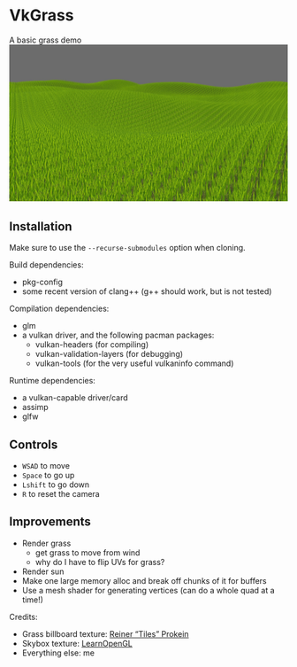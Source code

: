 # VkGrass
A basic grass demo
![screenshot](VkGrass.jpg)
## Installation
Make sure to use the `--recurse-submodules` option when cloning.

Build dependencies:
 - pkg-config
 - some recent version of clang++ (g++ should work, but is not tested)

Compilation dependencies:
 - glm
 - a vulkan driver, and the following pacman packages:
   - vulkan-headers (for compiling)
   - vulkan-validation-layers (for debugging)
   - vulkan-tools (for the very useful vulkaninfo command)

Runtime dependencies:
 - a vulkan-capable driver/card
 - assimp
 - glfw

## Controls
 - `WSAD` to move
 - `Space` to go up
 - `Lshift` to go down
 - `R` to reset the camera

## Improvements
- Render grass
  - get grass to move from wind
  - why do I have to flip UVs for grass?
- Render sun
- Make one large memory alloc and break off chunks of it for buffers
- Use a mesh shader for generating vertices (can do a whole quad at a time!)

Credits:
 - Grass billboard texture: [Reiner “Tiles” Prokein](https://www.reinerstilesets.de/graphics/lizenz/)
 - Skybox texture: [LearnOpenGL](https://learnopengl.com/Advanced-OpenGL/Cubemaps)
 - Everything else: me
